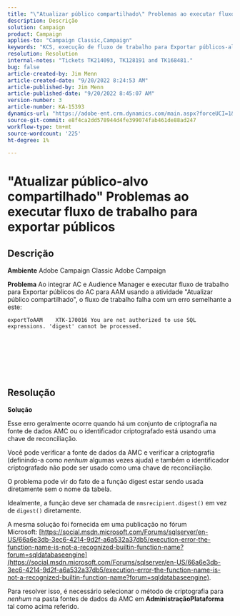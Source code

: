 ```yaml
---
title: "\"Atualizar público compartilhado\" Problemas ao executar fluxo de trabalho para exportar públicos"
description: Descrição
solution: Campaign
product: Campaign
applies-to: "Campaign Classic,Campaign"
keywords: "KCS, execução de fluxo de trabalho para Exportar públicos-alvo, de AC para AAM, atividade de \"atualizar público-alvo compartilhado\", Adobe Campaign Classic, Adobe Campaign"
resolution: Resolution
internal-notes: "Tickets TK214093, TK128191 and TK168481."
bug: false
article-created-by: Jim Menn
article-created-date: "9/20/2022 8:24:53 AM"
article-published-by: Jim Menn
article-published-date: "9/20/2022 8:45:07 AM"
version-number: 3
article-number: KA-15393
dynamics-url: "https://adobe-ent.crm.dynamics.com/main.aspx?forceUCI=1&pagetype=entityrecord&etn=knowledgearticle&id=e791d9af-bd38-ed11-9db1-0022480866ad"
source-git-commit: e8f4ca2dd578944d4fe399074fab461de88ad247
workflow-type: tm+mt
source-wordcount: '225'
ht-degree: 1%

---
```


# &quot;Atualizar público-alvo compartilhado&quot; Problemas ao executar fluxo de trabalho para exportar públicos

## Descrição


<b>Ambiente</b>
Adobe Campaign Classic Adobe Campaign

<b>Problema</b>
Ao integrar AC e Audience Manager e executar fluxo de trabalho para Exportar públicos do AC para AAM usando a atividade &quot;Atualizar público compartilhado&quot;, o fluxo de trabalho falha com um erro semelhante a este:


```
exportToAAM    XTK-170016 You are not authorized to use SQL expressions. 'digest' cannot be processed.
```

<br><br> <br><br> <br>

## Resolução


<b>Solução</b>

Esse erro geralmente ocorre quando há um conjunto de criptografia na fonte de dados AMC ou o identificador criptografado está usando uma chave de reconciliação.


Você pode verificar a fonte de dados da AMC e verificar a criptografia (definindo-a como *nenhum* algumas vezes ajuda) e também o identificador criptografado não pode ser usado como uma chave de reconciliação.


O problema pode vir do fato de a função digest estar sendo usada diretamente sem o nome da tabela.

Idealmente, a função deve ser chamada de `nmsrecipient.digest()` em vez de `digest()` diretamente.


A mesma solução foi fornecida em uma publicação no fórum Microsoft: [https://social.msdn.microsoft.com/Forums/sqlserver/en-US/66a6e3db-3ec6-4214-9d2f-a6a532a37db5/execution-error-the-function-name-is-not-a-recognized-builtin-function-name?forum=sqldatabaseengine](https://social.msdn.microsoft.com/Forums/sqlserver/en-US/66a6e3db-3ec6-4214-9d2f-a6a532a37db5/execution-error-the-function-name-is-not-a-recognized-builtin-function-name?forum=sqldatabaseengine).


Para resolver isso, é necessário selecionar o método de criptografia para *nenhum* na pasta fontes de dados da AMC em <b>Administração</b><b>Plataforma</b> tal como acima referido.
